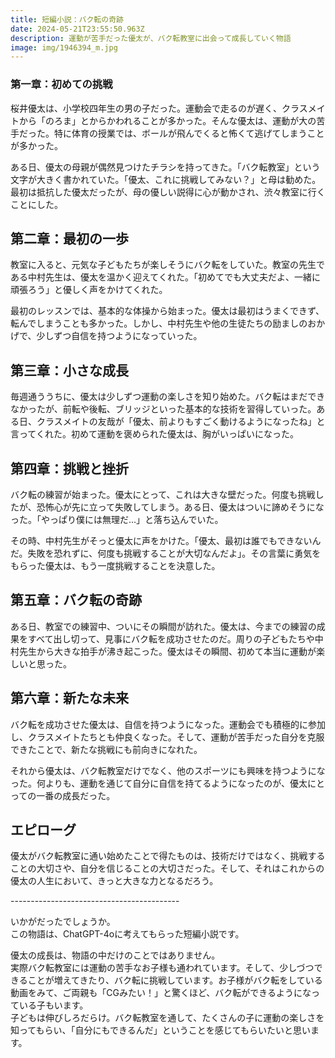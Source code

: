 ```yaml
---
title: 短編小説：バク転の奇跡
date: 2024-05-21T23:55:50.963Z
description: 運動が苦手だった優太が、バク転教室に出会って成長していく物語
image: img/1946394_m.jpg
---
```

### 第一章：初めての挑戦

桜井優太は、小学校四年生の男の子だった。運動会で走るのが遅く、クラスメイトから「のろま」とからかわれることが多かった。そんな優太は、運動が大の苦手だった。特に体育の授業では、ボールが飛んでくると怖くて逃げてしまうことが多かった。

ある日、優太の母親が偶然見つけたチラシを持ってきた。「バク転教室」という文字が大きく書かれていた。「優太、これに挑戦してみない？」と母は勧めた。最初は抵抗した優太だったが、母の優しい説得に心が動かされ、渋々教室に行くことにした。

## 第二章：最初の一歩

教室に入ると、元気な子どもたちが楽しそうにバク転をしていた。教室の先生である中村先生は、優太を温かく迎えてくれた。「初めてでも大丈夫だよ、一緒に頑張ろう」と優しく声をかけてくれた。

最初のレッスンでは、基本的な体操から始まった。優太は最初はうまくできず、転んでしまうことも多かった。しかし、中村先生や他の生徒たちの励ましのおかげで、少しずつ自信を持つようになっていった。

## 第三章：小さな成長

毎週通ううちに、優太は少しずつ運動の楽しさを知り始めた。バク転はまだできなかったが、前転や後転、ブリッジといった基本的な技術を習得していった。ある日、クラスメイトの友哉が「優太、前よりもすごく動けるようになったね」と言ってくれた。初めて運動を褒められた優太は、胸がいっぱいになった。

## 第四章：挑戦と挫折

バク転の練習が始まった。優太にとって、これは大きな壁だった。何度も挑戦したが、恐怖心が先に立って失敗してしまう。ある日、優太はついに諦めそうになった。「やっぱり僕には無理だ…」と落ち込んでいた。

その時、中村先生がそっと優太に声をかけた。「優太、最初は誰でもできないんだ。失敗を恐れずに、何度も挑戦することが大切なんだよ」。その言葉に勇気をもらった優太は、もう一度挑戦することを決意した。

## 第五章：バク転の奇跡

ある日、教室での練習中、ついにその瞬間が訪れた。優太は、今までの練習の成果をすべて出し切って、見事にバク転を成功させたのだ。周りの子どもたちや中村先生から大きな拍手が沸き起こった。優太はその瞬間、初めて本当に運動が楽しいと思った。

## 第六章：新たな未来

バク転を成功させた優太は、自信を持つようになった。運動会でも積極的に参加し、クラスメイトたちとも仲良くなった。そして、運動が苦手だった自分を克服できたことで、新たな挑戦にも前向きになれた。

それから優太は、バク転教室だけでなく、他のスポーツにも興味を持つようになった。何よりも、運動を通じて自分に自信を持てるようになったのが、優太にとっての一番の成長だった。

## エピローグ

優太がバク転教室に通い始めたことで得たものは、技術だけではなく、挑戦することの大切さや、自分を信じることの大切さだった。そして、それはこれからの優太の人生において、きっと大きな力となるだろう。

\------------------------------------------

いかがだったでしょうか。\
この物語は、ChatGPT-4oに考えてもらった短編小説です。

優太の成長は、物語の中だけのことではありません。\
実際バク転教室には運動の苦手なお子様も通われています。そして、少しづつできることが増えてきたり、バク転に挑戦しています。お子様がバク転をしている動画をみて、ご両親も「CGみたい！」と驚くほど、バク転ができるようになっている子もいます。\
子どもは伸びしろだらけ。バク転教室を通して、たくさんの子に運動の楽しさを知ってもらい、「自分にもできるんだ」ということを感じてもらいたいと思います。